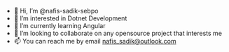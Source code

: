 - 👋 Hi, I’m @nafis-sadik-sebpo
- 👀 I’m interested in Dotnet Development
- 🌱 I’m currently learning Angular
- 💞️ I’m looking to collaborate on any opensource project that interests me
- 📫 You can reach me by email nafis_sadik@outlook.com

<!---
nafis-sadik-sebpo/nafis-sadik-sebpo is a ✨ special ✨ repository because its `README.md` (this file) appears on your GitHub profile.
You can click the Preview link to take a look at your changes.
--->
